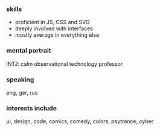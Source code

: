 ### skills
- proficient in JS, CSS and SVG
- deeply involved with interfaces
- mostly average in everything else

### mental portrait
INTJ: calm observational technology professor

### speaking
eng, ger, rus

### interests include
ui, design, code, comics, comedy, colors, psytrance, cyber
